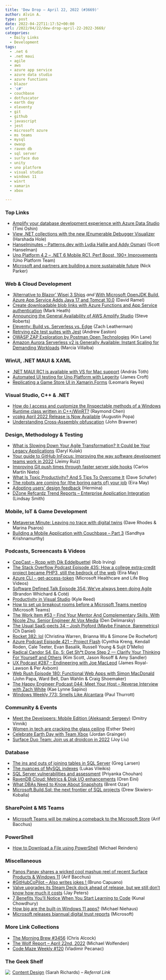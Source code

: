 ```yaml
---
title: 'Dew Drop – April 22, 2022 (#3669)'
author: Alvin A.
type: post
date: 2022-04-22T11:17:52+00:00
url: /2022/04/22/dew-drop-april-22-2022-3669/
categories:
  - Daily Links
  - Development
tags:
  - .net 6
  - .net maui
  - agile
  - aws
  - azure app service
  - azure data studio
  - azure functions
  - blazor
  - 'c#'
  - couchbase
  - dotfuscator
  - earth day
  - eleventy
  - git
  - github
  - javascript
  - jest
  - microsoft azure
  - ms teams
  - mysql
  - owasp
  - raven db
  - sql server
  - surface duo
  - unity
  - uno platform
  - visual studio
  - windows 11
  - winrt
  - xamarin
  - xbox

---
```

### <a name="top"></a>Top Links

  * <a href="https://cloudblogs.microsoft.com/sqlserver/2022/04/21/amplify-your-database-development-experience-with-azure-data-studio/?WT.mc_id=DOP-MVP-4025064" target="_blank" rel="noopener">Amplify your database development experience with Azure Data Studio</a> (Timi Oshin)
  * <a href="https://devblogs.microsoft.com/visualstudio/view-net-collections-with-the-new-ienumerable-debugger-visualizer/?WT.mc_id=DOP-MVP-4025064" target="_blank" rel="noopener">View .NET collections with the new IEnumerable Debugger Visualizer</a> (Harshada Hole)
  * <a href="https://www.hanselminutes.com/837/patternsdev-with-lydia-hallie-and-addy-osmani" target="_blank" rel="noopener">Hanselminutes &#8211; Patterns.dev with Lydia Hallie and Addy Osmani</a> (Scott Hanselman)
  * <a href="https://platform.uno/blog/4-2-release/" target="_blank" rel="noopener">Uno Platform 4.2 – .NET 6 Mobile RC1, Perf Boost, 190+ Improvements</a> (Uno Platform Team)
  * <a href="https://blogs.microsoft.com/blog/2022/04/21/microsoft-and-partners-are-building-a-more-sustainable-future/" target="_blank" rel="noopener">Microsoft and partners are building a more sustainable future</a> (Nick Parker)



### <a name="web"></a>Web & Cloud Development

  * <a href="https://visualstudiomagazine.com/articles/2022/04/21/wisej-3.aspx" target="_blank" rel="noopener">&#8216;Alternative to Blazor&#8217; Wisej 3 Ships</a> _and_ <a href="https://visualstudiomagazine.com/articles/2022/04/21/azure-app-service.aspx" target="_blank" rel="noopener">With Microsoft OpenJDK Build, Azure App Service Adds Java 17 and Tomcat 10.0</a> (David Ramel)
  * <a href="https://markheath.net/post/downloadable-blob-links-app-service-auth" target="_blank" rel="noopener">Create downloadable blob links with Azure Functions and App Service authentication</a> (Mark Heath)
  * <a href="https://aws.amazon.com/blogs/aws/announcing-the-general-availability-of-aws-amplify-studio/" target="_blank" rel="noopener">Announcing the General Availability of AWS Amplify Studio</a> (Steve Roberts)
  * <a href="https://www.zachleat.com/web/eleventy-rendering-modes/" target="_blank" rel="noopener">Eleventy: Build vs. Serverless vs. Edge</a> (Zach Leatherman)
  * <a href="https://eng.wealthfront.com/2022/04/21/retrying-e2e-test-suites-with-jest/" target="_blank" rel="noopener">Retrying e2e test suites with Jest</a> (Andrew Easton)
  * <a href="https://blog.postman.com/owasp-zap-exploration-by-postman-open-technologies/" target="_blank" rel="noopener">OWASP ZAP Exploration by Postman Open Technologies</a> (Kin Lane)
  * <a href="https://aws.amazon.com/blogs/aws/amazon-aurora-serverless-v2-is-generally-available-instant-scaling-for-demanding-workloads/" target="_blank" rel="noopener">Amazon Aurora Serverless v2 is Generally Available: Instant Scaling for Demanding Workloads</a> (Marcia Villalba)



### <a name="silverlight"></a>WinUI, .NET MAUI & XAML

  * <a href="https://www.banditoth.net/2022/04/21/net-maui-rc1-is-available-with-vs-for-mac-support/" target="_blank" rel="noopener">.NET MAUI RC1 is available with VS for Mac support</a> (András Tóth)
  * <a href="https://www.jamescroft.co.uk/automated-ui-testing-for-uno-platform/" target="_blank" rel="noopener">Automated UI testing for Uno Platform with Legerity</a> (James Croft)
  * <a href="https://www.syncfusion.com/blogs/post/replicating-a-game-store-ui-in-xamarin-forms.aspx" target="_blank" rel="noopener">Replicating a Game Store UI in Xamarin.Forms</a> (Leomaris Reyes)



### <a name="dotnet"></a>Visual Studio, C++ & .NET

  * <a href="https://devblogs.microsoft.com/oldnewthing/20220421-00/?p=106511" target="_blank" rel="noopener">How do I access and customize the IInspectable methods of a Windows Runtime class written in C++/WinRT?</a> (Raymond Chen)
  * <a href="https://devblogs.microsoft.com/cppblog/vcpkg-april-2022-release-is-now-available/?WT.mc_id=DOP-MVP-4025064" target="_blank" rel="noopener">vcpkg April 2022 Release is Now Available</a> (Augustin Popa)
  * <a href="https://www.preemptive.com/understanding-cross-assembly-obfuscation/" target="_blank" rel="noopener">Understanding Cross-Assembly obfuscation</a> (John Brawner)



### <a name="design"></a>Design, Methodology & Testing

  * <a href="https://www.leadingagile.com/2022/04/what-is-slowing-down-your-agile-transformation-it-could-be-your-legacy-applications/?utm_source=What%20is%20Slowing%20Down%20Your%20Agile%20Transformation%3F%20It%20Could%20be%20Your%20Legacy%20Applications&utm_medium=RSS&utm_campaign=RSS%20Reader" target="_blank" rel="noopener">What is Slowing Down Your Agile Transformation? It Could be Your Legacy Applications</a> (Daryl Kulak)
  * <a href="https://github.blog/2022-04-21-guide-to-github-infocus-2022/" target="_blank" rel="noopener">Your guide to GitHub InFocus: Improving the way software development teams work in 2022</a> (Jeimy Ruiz)
  * <a href="https://github.blog/2022-04-21-improving-git-push-times-through-faster-server-side-hooks/" target="_blank" rel="noopener">Improving Git push times through faster server side hooks</a> (Carlos Martín Nieto)
  * <a href="https://blog.trello.com/what-is-toxic-productivity-and-5-tips-to-overcome-it" target="_blank" rel="noopener">What Is Toxic Productivity? And 5 Tips To Overcome It</a> (Dave Schafer)
  * <a href="https://stackoverflow.blog/2022/04/21/the-robots-are-coming-for-the-boring-parts-of-your-job/" target="_blank" rel="noopener">The robots are coming for (the boring parts of) your job</a> (Eira May)
  * <a href="https://hacks.mozilla.org/2022/04/adopting-users-design-feedback/" target="_blank" rel="noopener">Adopting users’ design feedback</a> (Hermina)
  * <a href="https://dzone.com/trendreports/enterprise-application-integration" target="_blank" rel="noopener">DZone Refcardz Trend Reports &#8211; Enterprise Application Integration</a> (Lindsay Smith)



### <a name="mobile"></a>Mobile, IoT & Game Development

  * <a href="https://blog.unity.com/manufacturing/metaverse-minute-leaving-no-trace-with-digital-twins" target="_blank" rel="noopener">Metaverse Minute: Leaving no trace with digital twins</a> (Dave Rhodes & Marina Psaros)
  * <a href="https://blog.couchbase.com/building-a-mobile-application-with-couchbase-part-3/" target="_blank" rel="noopener">Building a Mobile Application with Couchbase – Part 3</a> (Sandhya Krishnamurthy)



### <a name="podcasts"></a>Podcasts, Screencasts & Videos

  * <a href="https://cppcast.libsyn.com/rcpp-with-dik-eddelbuettel" target="_blank" rel="noopener">CppCast &#8211; Rcpp with Dik Eddelbuettel</a> (Rob Irving)
  * <a href="https://stackoverflow.blog/2022/04/22/episode-435-how-a-college-extra-credit-project-became-php3-still-the-bedrock-of-the-web/" target="_blank" rel="noopener">The Stack Overflow Podcast Episode 435: How a college extra-credit project became PHP3, still the bedrock of the web</a> (Eira May)
  * <a href="http://www.youtube.com/watch?v=iu_6H6fCkwI" target="_blank" rel="noopener">Azure CLI &#8211; get-access-token</a> (Microsoft Healthcare and Life Blog Videos)
  * <a href="https://www.softwaredefinedtalk.com/354" target="_blank" rel="noopener">Software Defined Talk Episode 354: We’ve always been doing Agile</a> (Brandon Whichard & Coté)
  * <a href="http://www.youtube.com/watch?v=S2KUHl8adT8" target="_blank" rel="noopener">Productivity in Visual Studio</a> (Kyle Reed)
  * <a href="http://www.youtube.com/watch?v=vwZgJH07XSA" target="_blank" rel="noopener">How to set up breakout rooms before a Microsoft Teams meeting</a> (Microsoft Teams)
  * <a href="https://theworkitem.com/blog/find-your-mentor-nicole-zhu/" target="_blank" rel="noopener">The Work Item #53 &#8211; Find Your Mentor And Complementary Skills, With Nicole Zhu, Senior Engineer At Vox Media</a> (Den Delimarsky)
  * <a href="https://anchor.fm/theusualsaaspects/episodes/34--Josh-Pigford-Maybe-Finance--Baremetrics-e1h4uvi" target="_blank" rel="noopener">The Usual SaaS-pects 34 &#8211; Josh Pigford (Maybe Finance, Baremetrics)</a> (Ch Daniel)
  * <a href="http://relay.fm/rocket/382" target="_blank" rel="noopener">Rocket 382: lol</a> (Christina Warren, Brianna Wu & Simone De Rochefort)
  * <a href="http://azpodcast.azurewebsites.net/post/Episode-421-Project-Flash" target="_blank" rel="noopener">Azure Podcast Episode 421 &#8211; Project Flash</a> (Cynthia Kreng, Kendall Roden, Cale Teeter, Evan Basalik, Russell Young & Sujit D&#8217;Mello)
  * <a href="https://radical-candor.sounder.fm/episode/clarify" target="_blank" rel="noopener">Radical Candor S4, Ep. 5: Get Sh*t Done Step 2 — Clarify Your Thinking For Yourself and Others</a> (Kim Scott, Jason Rosoff & Amy Sandler)
  * <a href="https://uxpodcast.com/287-endineering-joe-macleod/" target="_blank" rel="noopener">UX Podcast #287 &#8211; Endineering with Joe MacLeod</a> (James Royal-Lawson & Per Axbom)
  * <a href="https://www.webrush.io/episodes/episode-180-functional-web-apps-with-simon-macdonald" target="_blank" rel="noopener">Web Rush Episode 180: Functional Web Apps with Simon MacDonald</a> (John Papa, Ward Bell, Dan Wahlin & Craig Shoemaker)
  * <a href="https://oasisofcourage.com/044-meet-your-host-reverse-interview-with-zach-white/" target="_blank" rel="noopener">The Happy Engineer Podcast 044: Meet Your Host – Reverse Interview with Zach White</a> (Kae Lynne Sapino)
  * <a href="https://www.thurrott.com/podcasts/266019/windows-weekly-773-smells-like-alcantara" target="_blank" rel="noopener">Windows Weekly 773: Smells Like Alcantara</a> (Paul Thurrott)



### <a name="events"></a>Community & Events

  * <a href="https://developers.facebook.com/blog/post/2022/04/21/meet-the-developers-aleksandr-sergeev/" target="_blank" rel="noopener">Meet the Developers: Mobile Edition (Aleksandr Sergeev)</a> (Dmitry Vinnik)
  * <a href="https://www.techrepublic.com/article/women-tech-cracking-glass-ceiling/" target="_blank" rel="noopener">Women in tech are cracking the glass ceiling</a> (Esther Shein)
  * <a href="https://news.xbox.com/en-us/2022/04/22/celebrate-earth-day-with-team-xbox/" target="_blank" rel="noopener">Celebrate Earth Day with Team Xbox</a> (Jordan Grainger)
  * <a href="https://devblogs.microsoft.com/surface-duo/droidcon-2022/?WT.mc_id=DOP-MVP-4025064" target="_blank" rel="noopener">Surface Duo Team: Join us at droidcon in 2022</a> (Joy Liu)



### <a name="sql"></a>Database

  * <a href="https://www.red-gate.com/simple-talk/databases/sql-server/learn/the-ins-and-outs-of-joining-tables-in-sql-server/" target="_blank" rel="noopener">The ins and outs of joining tables in SQL Server</a> (Greg Larsen)
  * <a href="https://www.red-gate.com/simple-talk/databases/mysql/the-nuances-of-mysql-indexes/" target="_blank" rel="noopener">The nuances of MySQL indexes</a> (Lukas Vileikis)
  * <a href="https://www.red-gate.com/simple-talk/databases/sql-server/security/sql-server-vulnerabilities-and-assessment/" target="_blank" rel="noopener">SQL Server vulnerabilities and assessment</a> (Priyanka Chouhan)
  * <a href="https://ayende.com/blog/197089-B/ravendb-cloud-metrics-disk-i-o-enhancements?Key=8c44b005-5b97-483e-8343-5d8fe965a70b" target="_blank" rel="noopener">RavenDB Cloud: Metrics & Disk I/O enhancements</a> (Oren Eini)
  * <a href="https://www.brentozar.com/archive/2022/04/what-dbas-need-to-know-about-snapshots/" target="_blank" rel="noopener">What DBAs Need to Know About Snapshots</a> (Brent Ozar)
  * <a href="https://techcommunity.microsoft.com/t5/azure-sql-blog/microsoft-build-sql-the-next-frontier-of-sql-projects/ba-p/3290628?WT.mc_id=DOP-MVP-4025064" target="_blank" rel="noopener">Microsoft.Build.Sql: the next frontier of SQL projects</a> (Drew Skwiers-Koballa)



### <a name="sp"></a>SharePoint & MS Teams

  * <a href="https://www.onmsft.com/news/microsoft-teams-returns-to-microsoft-store" target="_blank" rel="noopener">Microsoft Teams will be making a comeback to the Microsoft Store</a> (Arif Bacchus)



### <a name="ps"></a>PowerShell

  * <a href="https://petri.com/how-to-download-a-file-using-powershell/" target="_blank" rel="noopener">How to Download a File using PowerShell</a> (Michael Reinders)



### <a name="misc"></a>Miscellaneous

  * <a href="https://www.onmsft.com/news/panos-panay-shares-a-wicked-cool-surface-mashup" target="_blank" rel="noopener">Panos Panay shares a wicked cool mashup reel of recent Surface Products & Windows 11</a> (Arif Bacchus)
  * <a href="https://elbruno.com/2022/04/21/githubcopilot-%f0%9f%a4%96-also-writes-jokes-%f0%9f%98%81/" target="_blank" rel="noopener">#GitHubCoPilot – Also writes jokes ! </a> (Bruno Capuano)
  * <a href="https://www.theverge.com/2022/4/21/23036381/valve-official-steam-deck-dock-upgrades-usb-3-1-gigabit-ethernet" target="_blank" rel="noopener">Valve upgrades its Steam Deck dock ahead of release, but we still don’t know how much it costs</a> (Jay Peters)
  * <a href="https://www.kunal-chowdhury.com/2022/04/benefits-of-coding.html" target="_blank" rel="noopener">7 Benefits You’ll Notice When You Start Learning to Code</a> (Kunal Chowdhury)
  * <a href="https://oofhours.com/2022/04/21/how-big-are-the-built-in-windows-11-apps/" target="_blank" rel="noopener">How big are the built-in Windows 11 apps?</a> (Michael Niehaus)
  * <a href="https://blogs.microsoft.com/on-the-issues/2022/04/21/microsoft-releases-biannual-digital-trust-reports-2022/" target="_blank" rel="noopener">Microsoft releases biannual digital trust reports</a> (Microsoft)



### <a name="links"></a>More Link Collections

  * <a href="https://blog.cwa.me.uk/2022/04/22/the-morning-brew-3456/" target="_blank" rel="noopener">The Morning Brew #3456</a> (Chris Alcock)
  * <a href="https://michael-wolfenden.github.io/2022/04/22/april-22nd-2022/" target="_blank" rel="noopener">The Wolf Report &#8211; April 22nd, 2022</a> (Michael Wolfenden)
  * <a href="https://code-maze.com/code-maze-weekly-120/" target="_blank" rel="noopener">Code Maze Weekly #120</a> (Vladimir Pecanac)



### <a name="shelf"></a>The Geek Shelf

<a href="https://www.amazon.com/dp/1527209180/?tag=amavin-20" target="_blank" rel="noopener"><img decoding="async" align="left" style="border: 0px currentcolor; border-image: none; float: left; display: inline; background-image: none;" src="https://m.media-amazon.com/images/I/31kafiwZrvL._SS135_.jpg" border="0" /></a>&nbsp;<a href="https://www.amazon.com/dp/1527209180/?tag=amavin-20" target="_blank" rel="noopener">Content Design</a> (Sarah Richards) _&#8211; Referral Link_